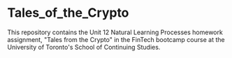# Tales_of_the_Crypto
This repository contains the Unit 12 Natural Learning Processes homework assignment, "Tales from the Crypto"  in the FinTech bootcamp course at the University of Toronto's School of Continuing Studies.
